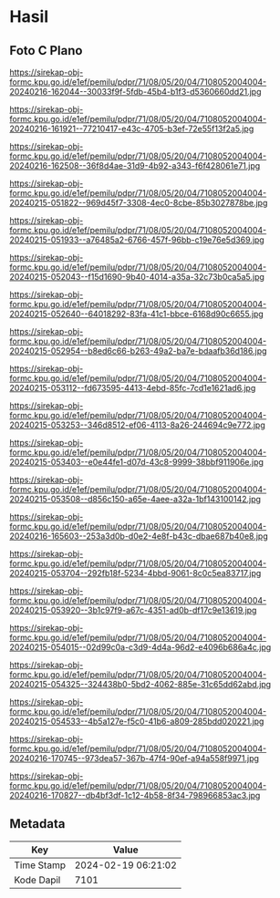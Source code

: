 # Hasil

## Foto C Plano

https://sirekap-obj-formc.kpu.go.id/e1ef/pemilu/pdpr/71/08/05/20/04/7108052004004-20240216-162044--30033f9f-5fdb-45b4-b1f3-d5360660dd21.jpg

https://sirekap-obj-formc.kpu.go.id/e1ef/pemilu/pdpr/71/08/05/20/04/7108052004004-20240216-161921--77210417-e43c-4705-b3ef-72e55f13f2a5.jpg

https://sirekap-obj-formc.kpu.go.id/e1ef/pemilu/pdpr/71/08/05/20/04/7108052004004-20240216-162508--36f8d4ae-31d9-4b92-a343-f6f428061e71.jpg

https://sirekap-obj-formc.kpu.go.id/e1ef/pemilu/pdpr/71/08/05/20/04/7108052004004-20240215-051822--969d45f7-3308-4ec0-8cbe-85b3027878be.jpg

https://sirekap-obj-formc.kpu.go.id/e1ef/pemilu/pdpr/71/08/05/20/04/7108052004004-20240215-051933--a76485a2-6766-457f-96bb-c19e76e5d369.jpg

https://sirekap-obj-formc.kpu.go.id/e1ef/pemilu/pdpr/71/08/05/20/04/7108052004004-20240215-052043--f15d1690-9b40-4014-a35a-32c73b0ca5a5.jpg

https://sirekap-obj-formc.kpu.go.id/e1ef/pemilu/pdpr/71/08/05/20/04/7108052004004-20240215-052640--64018292-83fa-41c1-bbce-6168d90c6655.jpg

https://sirekap-obj-formc.kpu.go.id/e1ef/pemilu/pdpr/71/08/05/20/04/7108052004004-20240215-052954--b8ed6c66-b263-49a2-ba7e-bdaafb36d186.jpg

https://sirekap-obj-formc.kpu.go.id/e1ef/pemilu/pdpr/71/08/05/20/04/7108052004004-20240215-053112--fd673595-4413-4ebd-85fc-7cd1e1621ad6.jpg

https://sirekap-obj-formc.kpu.go.id/e1ef/pemilu/pdpr/71/08/05/20/04/7108052004004-20240215-053253--346d8512-ef06-4113-8a26-244694c9e772.jpg

https://sirekap-obj-formc.kpu.go.id/e1ef/pemilu/pdpr/71/08/05/20/04/7108052004004-20240215-053403--e0e44fe1-d07d-43c8-9999-38bbf911906e.jpg

https://sirekap-obj-formc.kpu.go.id/e1ef/pemilu/pdpr/71/08/05/20/04/7108052004004-20240215-053508--d856c150-a65e-4aee-a32a-1bf143100142.jpg

https://sirekap-obj-formc.kpu.go.id/e1ef/pemilu/pdpr/71/08/05/20/04/7108052004004-20240216-165603--253a3d0b-d0e2-4e8f-b43c-dbae687b40e8.jpg

https://sirekap-obj-formc.kpu.go.id/e1ef/pemilu/pdpr/71/08/05/20/04/7108052004004-20240215-053704--292fb18f-5234-4bbd-9061-8c0c5ea83717.jpg

https://sirekap-obj-formc.kpu.go.id/e1ef/pemilu/pdpr/71/08/05/20/04/7108052004004-20240215-053920--3b1c97f9-a67c-4351-ad0b-df17c9e13619.jpg

https://sirekap-obj-formc.kpu.go.id/e1ef/pemilu/pdpr/71/08/05/20/04/7108052004004-20240215-054015--02d99c0a-c3d9-4d4a-96d2-e4096b686a4c.jpg

https://sirekap-obj-formc.kpu.go.id/e1ef/pemilu/pdpr/71/08/05/20/04/7108052004004-20240215-054325--324438b0-5bd2-4062-885e-31c65dd62abd.jpg

https://sirekap-obj-formc.kpu.go.id/e1ef/pemilu/pdpr/71/08/05/20/04/7108052004004-20240215-054533--4b5a127e-f5c0-41b6-a809-285bdd020221.jpg

https://sirekap-obj-formc.kpu.go.id/e1ef/pemilu/pdpr/71/08/05/20/04/7108052004004-20240216-170745--973dea57-367b-47f4-90ef-a94a558f9971.jpg

https://sirekap-obj-formc.kpu.go.id/e1ef/pemilu/pdpr/71/08/05/20/04/7108052004004-20240216-170827--db4bf3df-1c12-4b58-8f34-798966853ac3.jpg


## Metadata

| Key        | Value               |
| ---------- | ------------------- |
| Time Stamp | 2024-02-19 06:21:02 |
| Kode Dapil | 7101                |



